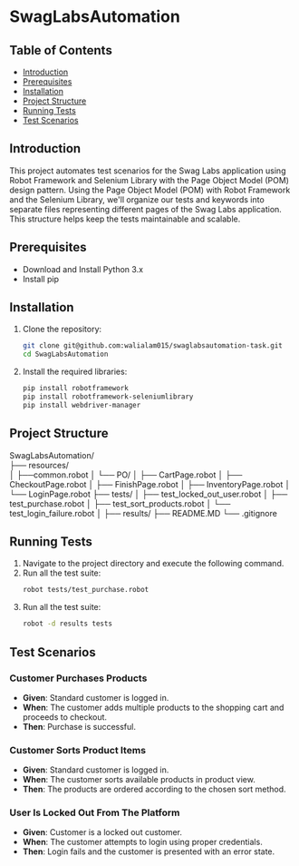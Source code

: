 # SwagLabsAutomation


## Table of Contents

- [Introduction](#introduction)
- [Prerequisites](#prerequisites)
- [Installation](#installation)
- [Project Structure](#project-structure)
- [Running Tests](#running-tests)
- [Test Scenarios](#test-scenarios)


## Introduction

This project automates test scenarios for the Swag Labs application using Robot Framework and Selenium Library with the Page Object Model (POM) design pattern. Using the Page Object Model (POM) with Robot Framework and the Selenium Library, we'll organize our tests and keywords into separate files representing different pages of the Swag Labs application. This structure helps keep the tests maintainable and scalable.

## Prerequisites

- Download and Install Python 3.x
- Install pip

## Installation

1. Clone the repository:
    ```bash
    git clone git@github.com:walialam015/swaglabsautomation-task.git
    cd SwagLabsAutomation
    ```

2. Install the required libraries:
    ```bash
    pip install robotframework
    pip install robotframework-seleniumlibrary
    pip install webdriver-manager
    ```

## Project Structure

SwagLabsAutomation/                                         
├── resources/                                              
│    ├──common.robot
│    └── PO/
│       ├── CartPage.robot
│       ├── CheckoutPage.robot
│       ├── FinishPage.robot
│       ├── InventoryPage.robot
│       └── LoginPage.robot
├── tests/
│   ├── test_locked_out_user.robot
│   ├── test_purchase.robot
│   ├── test_sort_products.robot
│   └── test_login_failure.robot
│
├── results/
├── README.MD
└── .gitignore


## Running Tests

1. Navigate to the project directory and execute the following command.
3. Run all the test suite:
    ```bash
    robot tests/test_purchase.robot
    ```
2. Run all the test suite:
    ```bash
    robot -d results tests
    ```

## Test Scenarios

### Customer Purchases Products

- **Given**: Standard customer is logged in.
- **When**: The customer adds multiple products to the shopping cart and proceeds to checkout.
- **Then**: Purchase is successful.

### Customer Sorts Product Items

- **Given**: Standard customer is logged in.
- **When**: The customer sorts available products in product view.
- **Then**: The products are ordered according to the chosen sort method.

### User Is Locked Out From The Platform

- **Given**: Customer is a locked out customer.
- **When**: The customer attempts to login using proper credentials.
- **Then**: Login fails and the customer is presented with an error state.
